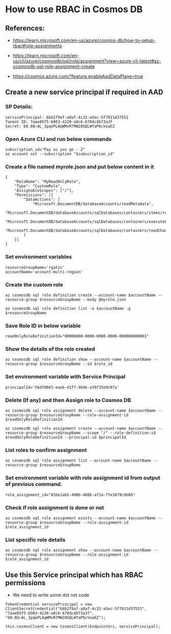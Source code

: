 # How to use RBAC in Cosmos DB

## References:
- https://learn.microsoft.com/en-us/azure/cosmos-db/how-to-setup-rbac#role-assignments

- https://learn.microsoft.com/en-us/cli/azure/cosmosdb/sql/role/assignment?view=azure-cli-latest#az-cosmosdb-sql-role-assignment-create

- https://cosmos.azure.com/?feature.enableAadDataPlane=true

## Create a new service principal if required in AAD
### SP Details:
```
servicePrincipal: 6bb2f9af-a0af-4c32-a5ec-5f7011d37551
Tanent ID: 7aae85f5-b903-4220-a8c6-678dc4b73a3f
Secret: b0.8Q~AL_3pqoPLAqWMxR7MW28GQLWYaP6cVoaEZ
```

### Open Azure CLI and run below commands
```
subscription_id="Pay as you go - 2"
az account set --subscription "$subscription_id"
```

### Create a file named myrole.json and put below content in it
```
{
    "RoleName": "MyReadOnlyRole",
    "Type": "CustomRole",
    "AssignableScopes": ["/"],
    "Permissions": [{
        "DataActions": [
            "Microsoft.DocumentDB/databaseAccounts/readMetadata",
            "Microsoft.DocumentDB/databaseAccounts/sqlDatabases/containers/items/read",
            "Microsoft.DocumentDB/databaseAccounts/sqlDatabases/containers/executeQuery",
            "Microsoft.DocumentDB/databaseAccounts/sqlDatabases/containers/readChangeFeed"
        ]
    }]
}
```

### Set environment variables
```
resourceGroupName='rgatin'
accountName='account-multi-region'
```

### Create the custom role
```
az cosmosdb sql role definition create --account-name $accountName --resource-group $resourceGroupName --body @myrole.json
```

```
az cosmosdb sql role definition list -a $accountName -g $resourceGroupName
```

### Save Role ID in below variable
```
readOnlyRoleDefinitionId="00000000-0000-0000-0000-000000000001"
```

### Show the details of the role created
```
az cosmosdb sql role definition show --account-name $accountName --resource-group $resourceGroupName --id $role_id
```

### Set environment variable with Service Principal
```
principalId='56df8665-eaeb-41ff-9b9e-a39f35e9c07a'
```

### Delete (If any) and then Assign role to Cosmos DB
```
az cosmosdb sql role assignment delete --account-name $accountName --resource-group $resourceGroupName --role-assignment-id $readOnlyRoleDefinitionId
```

```
az cosmosdb sql role assignment create --account-name $accountName --resource-group $resourceGroupName --scope "/" --role-definition-id $readOnlyRoleDefinitionId --principal-id $principalId 
```

### List roles to confirm assignment
```
az cosmosdb sql role assignment list --account-name $accountName --resource-group $resourceGroupName
```

### Set environment variable with role assignment id from output of previous command.
```
role_assignment_id="81be1ab5-498b-468b-af2a-77e3879cdb86"
```

### Check if role assignment is done or not
```
az cosmosdb sql role assignment exists --account-name $accountName --resource-group $resourceGroupName --role-assignment-id $role_assignment_id
```

### List specific role details
```
az cosmosdb sql role assignment show --account-name $accountName --resource-group $resourceGroupName --role-assignment-id $role_assignment_id
```

## Use this Service principal which has RBAC permissions
- We need to write some dot net code
```
TokenCredential servicePrincipal = new ClientSecretCredential("6bb2f9af-a0af-4c32-a5ec-5f7011d37551",
"7aae85f5-b903-4220-a8c6-678dc4b73a3f",
"b0.8Q~AL_3pqoPLAqWMxR7MW28GQLWYaP6cVoaEZ");

this.cosmosClient = new CosmosClient(EndpointUri, servicePrincipal);
```
